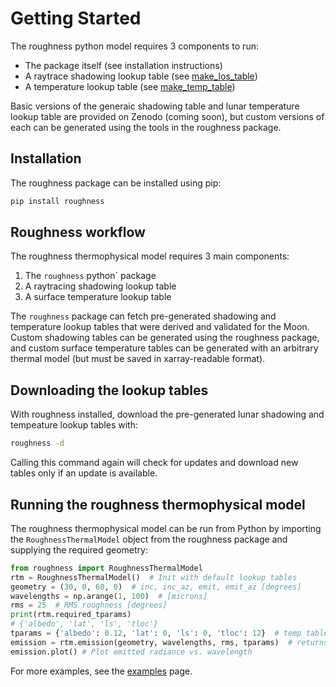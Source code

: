 # Getting Started

The roughness python model requires 3 components to run:

- The package itself (see installation instructions)
- A raytrace shadowing lookup table (see [make_los_table](make_los_table.md))
- A temperature lookup table (see [make_temp_table](make_temp_table.md))

Basic versions of the generaic shadowing table and lunar temperature lookup table are provided on Zenodo (coming soon), but custom versions of each can be generated using the tools in the roughness package.

## Installation

The roughness package can be installed using pip:

```bash
pip install roughness
```

## Roughness workflow

The roughness thermophysical model requires 3 main components:

1. The `roughness` python` package
2. A raytracing shadowing lookup table
3. A surface temperature lookup table

The `roughness` package can fetch pre-generated shadowing and temperature lookup tables that were derived and validated for the Moon. Custom shadowing tables can be generated using the roughness package, and custom surface temperature tables can be generated with an arbitrary thermal model (but must be saved in xarray-readable format).

## Downloading the lookup tables

With roughness installed, download the pre-generated lunar shadowing and tempeature lookup tables with:

```bash
roughness -d
```

Calling this command again will check for updates and download new tables only if an update is available.

## Running the roughness thermophysical model

The roughness thermophysical model can be run from Python by importing the `RoughnessThermalModel` object from the roughness package and supplying the required geometry:

```python
from roughness import RoughnessThermalModel
rtm = RoughnessThermalModel()  # Init with default lookup tables
geometry = (30, 0, 60, 0)  # inc, inc_az, emit, emit_az [degrees]
wavelengths = np.arange(1, 100)  # [microns]
rms = 25  # RMS roughness [degrees]
print(rtm.required_tparams)
# {'albedo', 'lat', 'ls', 'tloc'}
tparams = {'albedo': 0.12, 'lat': 0, 'ls': 0, 'tloc': 12}  # temp table params
emission = rtm.emission(geometry, wavelengths, rms, tparams)  # returns xarray
emission.plot() # Plot emitted radiance vs. wavelength
```

For more examples, see the [examples](examples.md) page.
